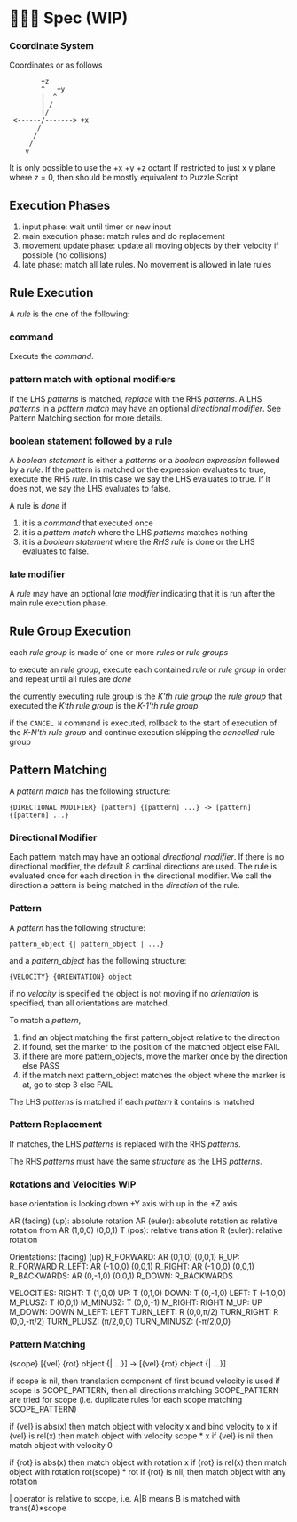 # 🥔🧩📜 Spec (WIP)

### Coordinate System

Coordinates or as follows
```
        +z
        ^   +y
        |  ^
        | /
        |/
 <------/-------> +x
       /
      /
     /
    v
```
It is only possible to use the +x +y +z octant
If restricted to just x y plane where z = 0, then should be mostly equivalent to Puzzle Script

## Execution Phases

1. input phase: wait until timer or new input
2. main execution phase: match rules and do replacement
3. movement update phase: update all moving objects by their velocity if possible (no collisions)
4. late phase: match all late rules. No movement is allowed in late rules

## Rule Execution

A *rule* is the one of the following:

### command
Execute the *command*.
<TODO list commands>

### pattern match with optional modifiers
If the LHS *patterns* is matched, *replace* with the RHS *patterns*. A LHS *patterns* in a *pattern match* may have an optional *directional modifier*. See Pattern Matching section for more details.

### boolean statement followed by a rule
A *boolean statement* is either a *patterns* or a *boolean expression* followed by a *rule*. If the pattern is matched or the expression evaluates to true, execute the RHS *rule*. In this case we say the LHS evaluates to true. If it does not, we say the LHS evaluates to false.

A rule is *done* if
1. it is a *command* that executed once
2. it is a *pattern match* where the LHS *patterns* matches nothing
3. it is a *boolean statement* where the *RHS rule* is done or the LHS evaluates to false.

### late modifier
A *rule* may have an optional *late modifier* indicating that it is run after the main rule execution phase.

## Rule Group Execution

each *rule group* is made of one or more *rules* or *rule groups*

to execute an *rule group*, execute each contained *rule* or *rule group* in order and repeat until all rules are *done*

the currently executing rule group is the *K'th rule group*
the *rule group* that executed the *K'th rule group* is the *K-1'th rule group*

if the `CANCEL N` command is executed, rollback to the start of execution of the *K-N'th rule group* and continue execution skipping the *cancelled* rule group


## Pattern Matching

A *pattern match* has the following structure:
```
{DIRECTIONAL MODIFIER} [pattern] {[pattern] ...} -> [pattern] {[pattern] ...}
```
### Directional Modifier

Each pattern match may have an optional *directional modifier*. If there is no directional modifier, the default 8 cardinal directions are used. The rule is evaluated once for each direction in the directional modifier. We call the direction a pattern is being matched in the *direction* of the rule.

### Pattern

A *pattern* has the following structure:
```
pattern_object {| pattern_object | ...}
```
and a *pattern_object* has the following structure:
```
{VELOCITY} {ORIENTATION} object
```
if no *velocity* is specified the object is not moving
if no *orientation* is specified, than all orientations are matched.

To match a *pattern*,
1. find an object matching the first pattern_object relative to the direction
2. if found, set the marker to the position of the matched object else FAIL
3. if there are more pattern_objects, move the marker once by the direction else PASS
4. if the match next pattern_object matches the object where the marker is at, go to step 3 else FAIL

The LHS *patterns* is matched if each *pattern* it contains is matched

### Pattern Replacement
If matches, the LHS *patterns* is replaced with the RHS *patterns*.

The RHS *patterns* must have the same *structure* as the LHS *patterns*.

<TODO more about pattern replacement>




<TODO>

### Rotations and Velocities WIP

base orientation is looking down +Y axis with up in the +Z axis

AR (facing) (up): absolute rotation
AR (euler): absolute rotation as relative rotation from AR (1,0,0) (0,0,1)
T (pos): relative translation
R (euler): relative rotation

Orientations: (facing) (up)
R_FORWARD: AR (0,1,0) (0,0,1)
R_UP: R_FORWARD
R_LEFT: AR (-1,0,0) (0,0,1)
R_RIGHT: AR (-1,0,0) (0,0,1)
R_BACKWARDS: AR (0,-1,0) (0,0,1)
R_DOWN: R_BACKWARDS


VELOCITIES:
RIGHT: T (1,0,0)
UP: T (0,1,0)
DOWN: T (0,-1,0)
LEFT: T (-1,0,0)
M_PLUSZ: T (0,0,1)
M_MINUSZ: T (0,0,-1)
M_RIGHT: RIGHT
M_UP: UP
M_DOWN: DOWN
M_LEFT: LEFT
TURN_LEFT: R (0,0,π/2)
TURN_RIGHT: R (0,0,-π/2)
TURN_PLUSZ: (π/2,0,0)
TURN_MINUSZ: (-π/2,0,0)




### Pattern Matching

{scope} [{vel} {rot} object {| ...}] -> [{vel} {rot} object {| ...}]

if scope is nil, then translation component of first bound velocity is used
if scope is SCOPE_PATTERN, then all directions matching SCOPE_PATTERN are tried for scope (i.e. duplicate rules for each scope matching SCOPE_PATTERN)

if {vel} is abs(x) then match object with velocity x and bind velocity to x
if {vel} is rel(x) then match object with velocity scope * x
if {vel} is nil then match object with velocity 0

if {rot} is abs(x) then match object with rotation x
if {rot} is rel(x) then match object with rotation rot(scope) * rot
if {rot} is nil, then match object with any rotation

| operator is relative to scope, i.e. A|B means B is matched with trans(A)*scope
